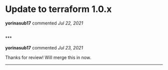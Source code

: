 # Update to terraform 1.0.x

**yorinasub17** commented *Jul 22, 2021*


<br />
***


**yorinasub17** commented *Jul 23, 2021*

Thanks for review! Will merge this in now.
***

